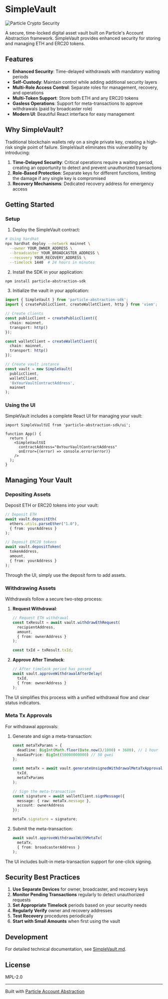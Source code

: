 # SimpleVault

![Particle Crypto Security](https://via.placeholder.com/150x50?text=Particle+Security)

A secure, time-locked digital asset vault built on Particle's Account Abstraction framework. SimpleVault provides enhanced security for storing and managing ETH and ERC20 tokens.

## Features

- **Enhanced Security**: Time-delayed withdrawals with mandatory waiting periods
- **Self-Custody**: Maintain control while adding additional security layers
- **Multi-Role Access Control**: Separate roles for management, recovery, and operations
- **Multi-Token Support**: Store both ETH and any ERC20 tokens
- **Gasless Operations**: Support for meta-transactions to approve withdrawals (paid by broadcaster role)
- **Modern UI**: Beautiful React interface for easy management

## Why SimpleVault?

Traditional blockchain wallets rely on a single private key, creating a high-risk single point of failure. SimpleVault eliminates this vulnerability by introducing:

1. **Time-Delayed Security**: Critical operations require a waiting period, creating an opportunity to detect and prevent unauthorized transactions
2. **Role-Based Protection**: Separate keys for different functions, limiting the damage if any single key is compromised
3. **Recovery Mechanisms**: Dedicated recovery address for emergency access

## Getting Started

### Setup

1. Deploy the SimpleVault contract:

```bash
# Using hardhat
npx hardhat deploy --network mainnet \
  --owner YOUR_OWNER_ADDRESS \
  --broadcaster YOUR_BROADCASTER_ADDRESS \
  --recovery YOUR_RECOVERY_ADDRESS \
  --timelock 1440  # 24 hours in minutes
```

2. Install the SDK in your application:

```bash
npm install particle-abstraction-sdk
```

3. Initialize the vault in your application:

```typescript
import { SimpleVault } from 'particle-abstraction-sdk';
import { createPublicClient, createWalletClient, http } from 'viem';

// Create clients
const publicClient = createPublicClient({
  chain: mainnet,
  transport: http()
});

const walletClient = createWalletClient({
  chain: mainnet,
  transport: http()
});

// Create vault instance
const vault = new SimpleVault(
  publicClient,
  walletClient,
  '0xYourVaultContractAddress',
  mainnet
);
```

### Using the UI

SimpleVault includes a complete React UI for managing your vault:

```tsx
import SimpleVaultUI from 'particle-abstraction-sdk/ui';

function App() {
  return (
    <SimpleVaultUI 
      contractAddress="0xYourVaultContractAddress"
      onError={(error) => console.error(error)}
    />
  );
}
```

## Managing Your Vault

### Depositing Assets

Deposit ETH or ERC20 tokens into your vault:

```typescript
// Deposit ETH
await vault.depositEth(
  ethers.utils.parseEther("1.0"),
  { from: yourAddress }
);

// Deposit ERC20 tokens
await vault.depositToken(
  tokenAddress,
  amount,
  { from: yourAddress }
);
```

Through the UI, simply use the deposit form to add assets.

### Withdrawing Assets

Withdrawals follow a secure two-step process:

1. **Request Withdrawal**:
   ```typescript
   // Request ETH withdrawal
   const txResult = await vault.withdrawEthRequest(
     recipientAddress,
     amount,
     { from: ownerAddress }
   );
   
   const txId = txResult.txId;
   ```

2. **Approve After Timelock**:
   ```typescript
   // After timelock period has passed
   await vault.approveWithdrawalAfterDelay(
     txId,
     { from: ownerAddress }
   );
   ```

The UI simplifies this process with a unified withdrawal flow and clear status indicators.

### Meta Tx Approvals

For withdrawal approvals:

1. Generate and sign a meta-transaction:
   ```typescript
   const metaTxParams = {
     deadline: BigInt(Math.floor(Date.now()/1000) + 3600), // 1 hour
     maxGasPrice: BigInt(50000000000) // 50 gwei
   };
   
   const metaTx = await vault.generateUnsignedWithdrawalMetaTxApproval(
     txId,
     metaTxParams
   );
   
   // Sign the meta-transaction
   const signature = await walletClient.signMessage({
     message: { raw: metaTx.message },
     account: ownerAddress
   });
   
   metaTx.signature = signature;
   ```

2. Submit the meta-transaction:
   ```typescript
   await vault.approveWithdrawalWithMetaTx(
     metaTx,
     { from: broadcasterAddress }
   );
   ```

The UI includes built-in meta-transaction support for one-click signing.

## Security Best Practices

1. **Use Separate Devices** for owner, broadcaster, and recovery keys
2. **Monitor Pending Transactions** regularly to detect unauthorized requests
3. **Set Appropriate Timelock** periods based on your security needs
4. **Regularly Verify** owner and recovery addresses
5. **Test Recovery** procedures periodically
6. **Start with Small Amounts** when first using the vault

## Development

For detailed technical documentation, see [SimpleVault.md](./SimpleVault.md).

## License

MPL-2.0

---

Built with [Particle Account Abstraction](../../vaultify-docs/knowledge_base/Particle_Account_Abstraction.md)
